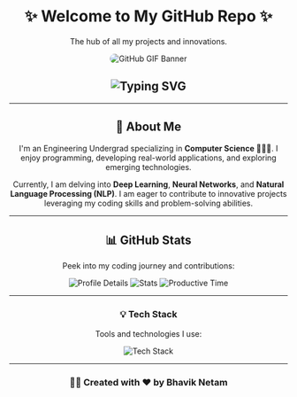 <div align="center">
    <h1>✨ Welcome to My GitHub Repo ✨</h1>
    <p>The hub of all my projects and innovations.</p>
    <div align="center">
    <img 
        src="https://github.com/user-attachments/assets/134bb464-b365-40e5-9ca3-f8f7a25d3e3d" 
        alt="GitHub GIF Banner" 
        style="border-radius: 100px; max-width: 100%; height: auto;"/>
</div>


</div>

<div align="center">
    <h2>
        <img src="https://readme-typing-svg.herokuapp.com?font=Merriweather&size=32&duration=3000&color=0366D6&center=true&vCenter=true&width=600&lines=Hey,+I'm+Bhavik!;Welcome+to+my+GitHub!;Explore+My+Creations+Below." alt="Typing SVG"/>
    </h2>
</div>

---

<div align="center">
    <h2>🚀 About Me</h2>
    <p>
        I'm an Engineering Undergrad specializing in <strong>Computer Science 🧑🏼‍💻</strong>. I enjoy programming, developing real-world applications, and exploring emerging technologies. 
    </p>
    <p>
        Currently, I am delving into <strong>Deep Learning</strong>, <strong>Neural Networks</strong>, and <strong>Natural Language Processing (NLP)</strong>. I am eager to contribute to innovative projects leveraging my coding skills and problem-solving abilities.
    </p>
</div>

---

<div align="center">
    <h2>📊 GitHub Stats</h2>
    <p>Peek into my coding journey and contributions:</p>
    <img src="https://github-profile-summary-cards.vercel.app/api/cards/profile-details?username=bhaviknetam&theme=github_dark" alt="Profile Details"/>
    <img src="https://github-profile-summary-cards.vercel.app/api/cards/stats?username=bhaviknetam&theme=github_dark" alt="Stats"/>
    <img src="https://github-profile-summary-cards.vercel.app/api/cards/productive-time?username=bhaviknetam&theme=github_dark" alt="Productive Time"/>
</div>

---

<div align="center">
    <h3>💡 Tech Stack</h3>
    <p>Tools and technologies I use:</p>
    <img src="https://skillicons.dev/icons?i=python,c,cpp,html,css,javascript,react,nodejs,mysql,docker,linux,vscode" alt="Tech Stack" />
</div>

---

<footer align="center">
    <h3>👨‍💻 Created with ❤️ by Bhavik Netam</h3>
</footer>

